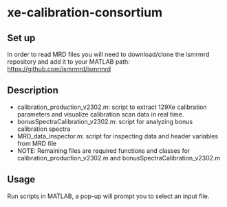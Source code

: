 # xe-calibration-consortium

## Set up

In order to read MRD files you will need to download/clone the ismrmrd repository and add it to your MATLAB path: https://github.com/ismrmrd/ismrmrd

## Description

- calibration_production_v2302.m: script to extract 129Xe calibration parameters and visualize calibration scan data in real time.
- bonusSpectraCalibration_v2302.m: script for analyzing bonus calibration spectra
- MRD_data_inspector.m: script for inspecting data and header variables from MRD file
- NOTE: Remaining files are required functions and classes for calibration_production_v2302.m and bonusSpectraCalibration_v2302.m

## Usage

Run scripts in MATLAB, a pop-up will prompt you to select an input file.
